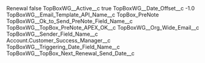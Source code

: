 <?xml version="1.0" encoding="UTF-8"?>
<CustomMetadata xmlns="http://soap.sforce.com/2006/04/metadata" xmlns:xsi="http://www.w3.org/2001/XMLSchema-instance" xmlns:xsd="http://www.w3.org/2001/XMLSchema">
    <label>Renewal</label>
    <protected>false</protected>
    <values>
        <field>TopBoxWG__Active__c</field>
        <value xsi:type="xsd:boolean">true</value>
    </values>
    <values>
        <field>TopBoxWG__Date_Offset__c</field>
        <value xsi:type="xsd:double">-1.0</value>
    </values>
    <values>
        <field>TopBoxWG__Email_Template_API_Name__c</field>
        <value xsi:type="xsd:string">TopBox_PreNote</value>
    </values>
    <values>
        <field>TopBoxWG__Ok_to_Send_PreNote_Field_Name__c</field>
        <value xsi:type="xsd:string">TopBoxWG__TopBox_PreNote_APEX_OK__c</value>
    </values>
    <values>
        <field>TopBoxWG__Org_Wide_Email__c</field>
        <value xsi:nil="true"/>
    </values>
    <values>
        <field>TopBoxWG__Sender_Field_Name__c</field>
        <value xsi:type="xsd:string">Account.Customer_Success_Manager__c</value>
    </values>
    <values>
        <field>TopBoxWG__Triggering_Date_Field_Name__c</field>
        <value xsi:type="xsd:string">TopBoxWG__TopBox_Next_Renewal_Send_Date__c</value>
    </values>
</CustomMetadata>
